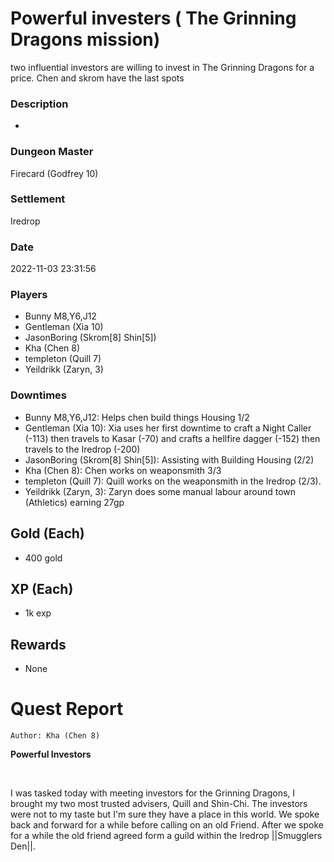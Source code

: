 # Powerful investers ( The Grinning Dragons mission)
two influential investors are willing to invest in The Grinning Dragons for a price. Chen and skrom have the last spots
### Description
-
### Dungeon Master
Firecard (Godfrey 10)
### Settlement
Iredrop
### Date
2022-11-03 23:31:56
### Players
* Bunny M8,Y6,J12
* Gentleman (Xia 10)
* JasonBoring (Skrom[8] Shin[5])
* Kha (Chen 8)
* templeton (Quill 7)
* Yeildrikk (Zaryn, 3)
### Downtimes
* Bunny M8,Y6,J12: Helps chen build things Housing 1/2
* Gentleman (Xia 10): Xia uses her first downtime to craft a Night Caller (-113) then travels to Kasar (-70) and crafts a hellfire dagger (-152) then travels to the Iredrop (-200)
* JasonBoring (Skrom[8] Shin[5]): Assisting with Building Housing (2/2)
* Kha (Chen 8): Chen works on weaponsmith 3/3
* templeton (Quill 7): Quill works on the weaponsmith in the Iredrop (2/3).
* Yeildrikk (Zaryn, 3): Zaryn does some manual labour around town (Athletics) earning 27gp
## Gold (Each)
* 400 gold
## XP (Each)
* 1k exp
## Rewards
* None
# Quest Report
`Author: Kha (Chen 8)`


**Powerful Investors**

&nbsp;

I was tasked today with meeting investors for the Grinning Dragons, I brought my two most trusted advisers, Quill and Shin-Chi. The investors were not to my taste but I'm sure they have a place in this world. We spoke back and forward for a while before calling on an old Friend. After we spoke for a while the old friend agreed form a guild within the Iredrop ||Smugglers Den||.